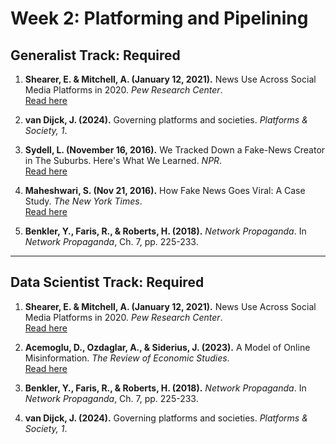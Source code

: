 # Week 2: Platforming and Pipelining

## Generalist Track: Required

1. **Shearer, E. & Mitchell, A. (January 12, 2021).** News Use Across Social Media Platforms in 2020. *Pew Research Center*.  
   [Read here](https://www.pewresearch.org/journalism/2021/01/12/news-use-across-social-media-platforms-in-2020/)

2. **van Dijck, J. (2024).** Governing platforms and societies. *Platforms & Society, 1*.

3. **Sydell, L. (November 16, 2016).** We Tracked Down a Fake-News Creator in The Suburbs. Here's What We Learned. *NPR*.  
   [Read here](https://www.npr.org/sections/alltechconsidered/2016/11/23/503146770/npr-finds-the-head-of-a-covert-fake-news-operation-in-the-suburbs)

4. **Maheshwari, S. (Nov 21, 2016).** How Fake News Goes Viral: A Case Study. *The New York Times*.  
   [Read here](https://www.nytimes.com/2016/11/20/business/media/how-fake-news-spreads.html)

5. **Benkler, Y., Faris, R., & Roberts, H. (2018).** *Network Propaganda*. In *Network Propaganda*, Ch. 7, pp. 225-233.

---

## Data Scientist Track: Required

1. **Shearer, E. & Mitchell, A. (January 12, 2021).** News Use Across Social Media Platforms in 2020. *Pew Research Center*.  
   [Read here](https://www.pewresearch.org/journalism/2021/01/12/news-use-across-social-media-platforms-in-2020/)

2. **Acemoglu, D., Ozdaglar, A., & Siderius, J. (2023).** A Model of Online Misinformation. *The Review of Economic Studies*.  
   [Read here](https://economics.mit.edu/sites/default/files/2023-10/A%20Model%20of%20Online%20Misinformation.pdf)

3. **Benkler, Y., Faris, R., & Roberts, H. (2018).** *Network Propaganda*. In *Network Propaganda*, Ch. 7, pp. 225-233.

4. **van Dijck, J. (2024).** Governing platforms and societies. *Platforms & Society, 1*.


